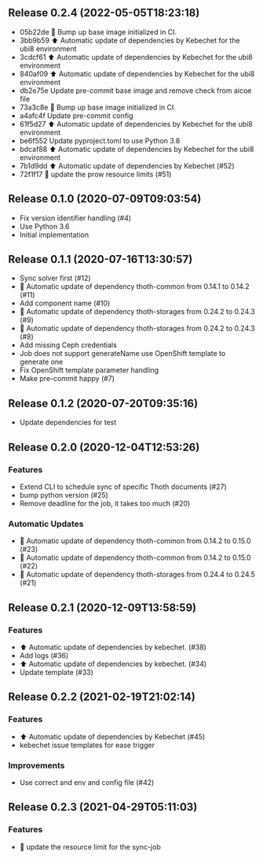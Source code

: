 
## Release 0.2.4 (2022-05-05T18:23:18)
* 05b22de :ship: Bump up base image initialized in CI.
* 3bb9b59 :arrow_up: Automatic update of dependencies by Kebechet for the ubi8 environment
* 3cdcf61 :arrow_up: Automatic update of dependencies by Kebechet for the ubi8 environment
* 840af09 :arrow_up: Automatic update of dependencies by Kebechet for the ubi8 environment
* db2e75e Update pre-commit base image and remove check from aicoe file
* 73a3c8e :ship: Bump up base image initialized in CI.
* a4afc4f Update pre-commit config
* 61f5d27 :arrow_up: Automatic update of dependencies by Kebechet for the ubi8 environment
* be6f552 Update pyproject.toml to use Python 3.8
* bdcaf88 :arrow_up: Automatic update of dependencies by Kebechet for the ubi8 environment
* 7b1d9dd :arrow_up: Automatic update of dependencies by Kebechet (#52)
* 72f1f17 :hatched_chick: update the prow resource limits (#51)

## Release 0.1.0 (2020-07-09T09:03:54)
* Fix version identifier handling (#4)
* Use Python 3.6
* Initial implementation

## Release 0.1.1 (2020-07-16T13:30:57)
* Sync solver first (#12)
* :pushpin: Automatic update of dependency thoth-common from 0.14.1 to 0.14.2 (#11)
* Add component name (#10)
* :pushpin: Automatic update of dependency thoth-storages from 0.24.2 to 0.24.3 (#9)
* :pushpin: Automatic update of dependency thoth-storages from 0.24.2 to 0.24.3 (#8)
* Add missing Ceph credentials
* Job does not support generateName use OpenShift template to generate one
* Fix OpenShift template parameter handling
* Make pre-commit happy (#7)

## Release 0.1.2 (2020-07-20T09:35:16)
* Update dependencies for test

## Release 0.2.0 (2020-12-04T12:53:26)
### Features
* Extend CLI to schedule sync of specific Thoth documents (#27)
* bump python version (#25)
* Remove deadline for the job, it takes too much (#20)
### Automatic Updates
* :pushpin: Automatic update of dependency thoth-common from 0.14.2 to 0.15.0 (#23)
* :pushpin: Automatic update of dependency thoth-common from 0.14.2 to 0.15.0 (#22)
* :pushpin: Automatic update of dependency thoth-storages from 0.24.4 to 0.24.5 (#21)

## Release 0.2.1 (2020-12-09T13:58:59)
### Features
* :arrow_up: Automatic update of dependencies by kebechet. (#38)
* Add logs (#36)
* :arrow_up: Automatic update of dependencies by kebechet. (#34)
* Update template (#33)

## Release 0.2.2 (2021-02-19T21:02:14)
### Features
* :arrow_up: Automatic update of dependencies by Kebechet (#45)
* kebechet issue templates for ease trigger
### Improvements
* Use correct and env and config file (#42)

## Release 0.2.3 (2021-04-29T05:11:03)
### Features
* :robot: update the resource limit for the sync-job
